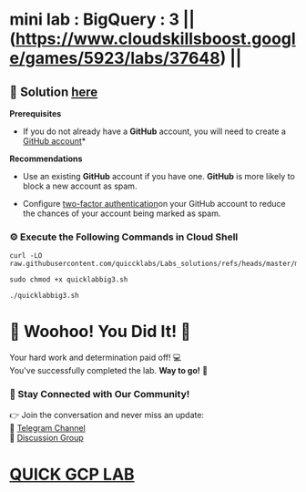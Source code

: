 # mini lab : BigQuery : 3 ||(https://www.cloudskillsboost.google/games/5923/labs/37648) ||

## 🔑 Solution [here](https://youtu.be/zhZgk7naW2U)

**Prerequisites**

* If you do not already have a **GitHub** account, you will need to create a [GitHub account](https://github.com/signup)*

**Recommendations**

* Use an existing **GitHub** account if you have one. **GitHub** is more likely to block a new account as spam.

* Configure [two-factor authentication](https://docs.github.com/en/authentication/securing-your-account-with-two-factor-authentication-2fa/configuring-two-factor-authentication)on your GitHub account to reduce the chances of your account being marked as spam.

### ⚙️ Execute the Following Commands in Cloud Shell

```
curl -LO raw.githubusercontent.com/quiccklabs/Labs_solutions/refs/heads/master/mini%20lab/quicklabbig3.sh

sudo chmod +x quicklabbig3.sh

./quicklabbig3.sh
```

# 🎉 Woohoo! You Did It! 🎉  

Your hard work and determination paid off! 💻  
You've successfully completed the lab. **Way to go!** 🚀

### 💬 Stay Connected with Our Community!  
👉 Join the conversation and never miss an update:  
📢 [Telegram Channel](https://t.me/quickgcplab)  
👥 [Discussion Group](https://t.me/quickgcplabchats)  

# [QUICK GCP LAB](https://www.youtube.com/@quickgcplab)
